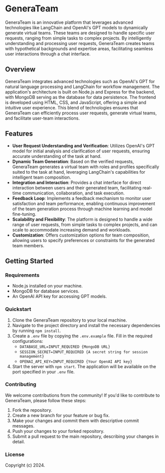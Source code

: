# GeneraTeam

GeneraTeam is an innovative platform that leverages advanced technologies like LangChain and OpenAI's GPT models to dynamically generate virtual teams. These teams are designed to handle specific user requests, ranging from simple tasks to complex projects. By intelligently understanding and processing user requests, GeneraTeam creates teams with hypothetical backgrounds and expertise areas, facilitating seamless user interactions through a chat interface.

## Overview

GeneraTeam integrates advanced technologies such as OpenAI's GPT for natural language processing and LangChain for workflow management. The application's architecture is built on Node.js and Express for the backend, with MongoDB serving as the database for data persistence. The frontend is developed using HTML, CSS, and JavaScript, offering a simple and intuitive user experience. This blend of technologies ensures that GeneraTeam can efficiently process user requests, generate virtual teams, and facilitate user-team interactions.

## Features

- **User Request Understanding and Verification**: Utilizes OpenAI's GPT model for initial analysis and clarification of user requests, ensuring accurate understanding of the task at hand.
- **Dynamic Team Generation**: Based on the verified requests, GeneraTeam generates a virtual team with roles and profiles specifically suited to the task at hand, leveraging LangChain's capabilities for intelligent team composition.
- **Integration and Interaction**: Provides a chat interface for direct interaction between users and their generated team, facilitating real-time communication, collaboration, and task execution.
- **Feedback Loop**: Implements a feedback mechanism to monitor user satisfaction and team performance, enabling continuous improvement of the team generation process through machine learning and model fine-tuning.
- **Scalability and Flexibility**: The platform is designed to handle a wide range of user requests, from simple tasks to complex projects, and can scale to accommodate increasing demand and workloads.
- **Customization**: Offers customization options for team composition, allowing users to specify preferences or constraints for the generated team members.

## Getting Started

### Requirements

- Node.js installed on your machine.
- MongoDB for database services.
- An OpenAI API key for accessing GPT models.

### Quickstart

1. Clone the GeneraTeam repository to your local machine.
2. Navigate to the project directory and install the necessary dependencies by running `npm install`.
3. Create a `.env` file by copying the `.env.example` file. Fill in the required configurations:
   - `DATABASE_URL=INPUT_REQUIRED {MongoDB URL}`
   - `SESSION_SECRET=INPUT_REQUIRED {A secret string for session management}`
   - `OPENAI_API_KEY=INPUT_REQUIRED {Your OpenAI API key}`
4. Start the server with `npm start`. The application will be available on the port specified in your `.env` file.

### Contributing

We welcome contributions from the community! If you'd like to contribute to GeneraTeam, please follow these steps:

1. Fork the repository.
2. Create a new branch for your feature or bug fix.
3. Make your changes and commit them with descriptive commit messages.
4. Push your changes to your forked repository.
5. Submit a pull request to the main repository, describing your changes in detail.

### License

Copyright (c) 2024.
